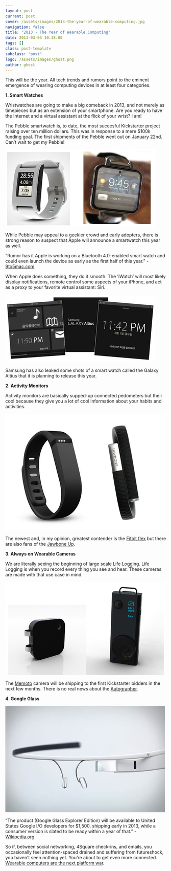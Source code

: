 ```yaml
---
layout: post
current: post
cover: /assets/images/2013-the-year-of-wearable-computing.jpg
navigation: false
title: "2013 - The Year of Wearable Computing"
date: 2013-03-05 10:18:00
tags: []
class: post-template
subclass: "post"
logo: /assets/images/ghost.png
author: ghost
---
```


This will be the year. All tech trends and rumors point to the eminent emergence of wearing computing devices in at least four categories.

**1. Smart Watches**

Wristwatches are going to make a big comeback in 2013, and not merely as timepieces but as an extension of your smartphone. Are you ready to have the Internet and a virtual assistant at the flick of your wrist? I am!

The Pebble smartwatch is, to date, the most succesful Kickstarter project raising over ten million dollars. This was in response to a mere $100k funding goal. The first shipments of the Pebble went out on January 22nd. Can’t wait to get my Pebble!

![image](/assets/images/2013-1.png)

While Pebble may appeal to a geekier crowd and early adopters, there is strong reason to suspect that Apple will announce a smartwatch this year as well.

“Rumor has it Apple is working on a Bluetooth 4.0-enabled smart watch and could even launch the device as early as the first half of this year.” - [9to5mac.com](https://href.li/?http://9to5mac.com/2013/01/02/what-needs-to-happen-for-apple-to-turn-its-watch-prototypes-into-a-product/)

When Apple does something, they do it smooth. The ‘iWatch’ will most likely display notifications, remote control some aspects of your iPhone, and act as a proxy to your favorite virtual assistant: Siri.

![image](/assets/images/2013-2.jpg)

Samsung has also leaked some shots of a smart watch called the Galaxy Altius that it is planning to release this year.

**2. Activity Monitors**

Activity monitors are basically supped-up connected pedometers but their cool because they give you a lot of cool information about your habits and activities.

![image](/assets/images/2013-3.png)

The newest and, in my opinion, greatest contender is the [Fitbit flex](https://t.umblr.com/redirect?z=http%3A%2F%2Fwww.fitbit.com%2Fflex&t=YmQ0YTkwOGM4ZGRjMjdlMmM5YWRhMTQ2NWI2MWQwNDUxNzljYmRkOCxpN3A5Q05uQw%3D%3D&b=t%3Amc9oE5TJkAXO_RNMdoK8vQ&p=https%3A%2F%2Fsingularityhacker.com%2Fpost%2F44662876695%2F2013-the-year-of-wearable-computing&m=1&ts=1642092142) but there are also fans of the [Jawbone Up](https://href.li/?https://jawbone.com/up).

**3. Always on Wearable Cameras**

We are literally seeing the beginning of large scale Life Logging. Life Logging is when you record every thing you see and hear. These cameras are made with that use case in mind.

![image](/assets/images/2013-4.png)

The [Memoto](https://href.li/?http://memoto.com/) camera will be shipping to the first Kickstarter bidders in the next few months. There is no real news about the [Autographer](https://href.li/?http://www.autographer.com/#home).

**4. Google Glass**

![image](/assets/images/2013-5.jpg)

“The product (Google Glass Explorer Edition) will be available to United States Google I/O developers for $1,500, shipping early in 2013, while a consumer version is slated to be ready within a year of that.” - [Wikipedia.org](https://href.li/?http://en.wikipedia.org/wiki/Project_Glass#Prototypes)

So if, between social networking, 4Square check-ins, and emails, you occasionally feel attention-spaced drained and suffering from futureshock, you haven’t seen nothing yet. You’re about to get even more connected. [Wearable computers are the next platform war](https://href.li/?http://bits.blogs.nytimes.com/2012/04/17/wearable-computers-are-the-next-platform-wars-report-says/).
